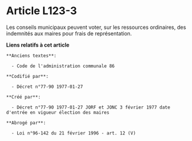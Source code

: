 # Article L123-3

Les conseils municipaux peuvent voter, sur les ressources ordinaires, des indemnités aux maires pour frais de représentation.

**Liens relatifs à cet article**

	**Anciens textes**:

	  - Code de l'administration communale 86

	**Codifié par**:

	  - Décret n°77-90 1977-01-27

	**Créé par**:

	  - Décret n°77-90 1977-01-27 JORF et JONC 3 février 1977 date d'entrée en vigueur élection des maires

	**Abrogé par**:

	  - Loi n°96-142 du 21 février 1996 - art. 12 (V)
